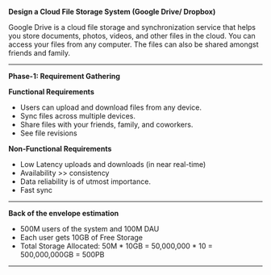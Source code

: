 **Design a Cloud File Storage System (Google Drive/ Dropbox)**

Google Drive is a cloud file storage and synchronization service that helps you store documents, photos, videos, and other files in the cloud. You can access your files from any computer. The files can also be shared amongst friends and family.

------------------------------------------------------------------------------------------------------------------------------------------------------------------------
**Phase-1: Requirement Gathering**

**Functional Requirements**

- Users can upload and download files from any device.
- Sync files across multiple devices.
- Share files with your friends, family, and coworkers.
- See file revisions

**Non-Functional Requirements**

- Low Latency uploads and downloads (in near real-time)
- Availability >> consistency
- Data reliability is of utmost importance.
- Fast sync

------------------------------------------------------------------------------------------------------------------------------------------------------------------------

**Back of the envelope estimation**

- 500M users of the system and 100M DAU
- Each user gets 10GB of Free Storage
- Total Storage Allocated: 50M * 10GB = 50,000,000 * 10 = 500,000,000GB = 500PB

------------------------------------------------------------------------------------------------------------------------------------------------------------------------

